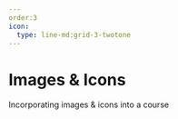 ```yaml
---
order:3
icon:
  type: line-md:grid-3-twotone
---
```



# Images & Icons


Incorporating images & icons into a course
